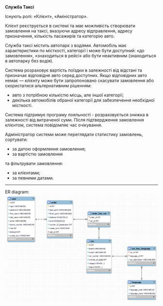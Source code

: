 **Служба Таксі**

Існують ролі: «Клієнт», «Аміністратор».

Клієнт реєструється в системі та має можливість створювати замовлення на таксі, вказуючи адресу відправлення, адресу призначення, кількість пасажирів та категорію авто.

Служба таксі містить автопарк з водіями. Автомобіль має характеристики по місткості, категорії і може бути доступний: «до замовлення», «знаходиться в рейсі» або бути неактивним (знаходиться в автопарку без водія).

Система розраховує вартість поїздки в залежності від відстані та призначає відповідне авто серед доступних. Якщо відповідних авто немає —  клієнту може бути запропоновано скасувати замовлення або скористатися альтернативним рішенням:
- авто з потрібною кількістю місць, але іншої категорії;
- декілька автомобілів обраної категорії для забезпечення необхідної місткості. 

Система підтримує програму лояльності - розраховується знижка в залежності від  витраченої суми. Після підтвердження замовлення клієнтом, система повідомляє час очікування.

Адміністратор системи може переглядати статистику замовлень, сортувати:
- за датою оформлення замовлення;
- за вартістю замовлення

та фільтрувати замовлення:
- за клієнтами;
- за певними датами.
_________________________________
ER diagram:
![](database/ER_diagram.png)